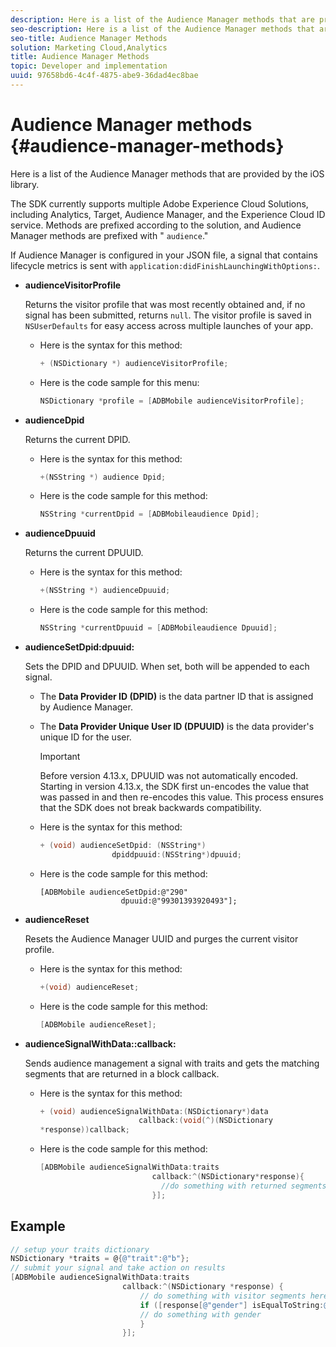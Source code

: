 ```yaml
---
description: Here is a list of the Audience Manager methods that are provided by the iOS library.
seo-description: Here is a list of the Audience Manager methods that are provided by the iOS library.
seo-title: Audience Manager Methods
solution: Marketing Cloud,Analytics
title: Audience Manager Methods
topic: Developer and implementation
uuid: 97658bd6-4c4f-4875-abe9-36dad4ec8bae
---
```


# Audience Manager methods {#audience-manager-methods}

Here is a list of the Audience Manager methods that are provided by the iOS library.

 The SDK currently supports multiple Adobe Experience Cloud Solutions, including Analytics, Target, Audience Manager, and the Experience Cloud ID service. Methods are prefixed according to the solution, and Audience Manager methods are prefixed with " `audience`."

If Audience Manager is configured in your JSON file, a signal that contains lifecycle metrics is sent with `application:didFinishLaunchingWithOptions:`. 

* **audienceVisitorProfile**

  Returns the visitor profile that was most recently obtained and, if no signal has been submitted, returns `null`. The visitor profile is saved in `NSUserDefaults` for easy access across multiple launches of your app.

  * Here is the syntax for this method:

    ```objective-c
    + (NSDictionary *) audienceVisitorProfile;
    ```

  * Here is the code sample for this menu:

    ```objective-c
    NSDictionary *profile = [ADBMobile audienceVisitorProfile]; 
    ```

* **audienceDpid**

  Returns the current DPID.

  * Here is the syntax for this method:

    ```objective-c
    +(NSString *) audience Dpid;
    ```

  * Here is the code sample for this method:

    ```objective-c
    NSString *currentDpid = [ADBMobileaudience Dpid]; 
    ``` 

* **audienceDpuuid**

  Returns the current DPUUID.

  * Here is the syntax for this method:

    ```objective-c
    +(NSString *) audienceDpuuid;
    ```

  * Here is the code sample for this method:

    ```objective-c
    NSString *currentDpuuid = [ADBMobileaudience Dpuuid]; 
    ```

* **audienceSetDpid:​dpuuid:**

  Sets the DPID and DPUUID. When set, both will be appended to each signal.
 
  * The **Data Provider ID (DPID)** is the data partner ID that is assigned by Audience Manager.  
  * The **Data Provider Unique User ID (DPUUID)** is the data provider's unique ID for the user. 

    >[!IMPORTANT]
    >
    >Before version 4.13.x, DPUUID was not automatically encoded. Starting in version 4.13.x, the SDK first un-encodes the value that was passed in and then re-encodes this value. This process ensures that the SDK does not break backwards compatibility. 

  * Here is the syntax for this method:

    ```objective-c
    + (void) audienceSetDpid: (NSString*)   
                    dpiddpuuid:(NSString*)dpuuid;
    ```

  * Here is the code sample for this method:

    ```objective-
    [ADBMobile audienceSetDpid:@"290"
                      dpuuid:@"99301393920493"];
    ```

* **audienceReset**

  Resets the Audience Manager UUID and purges the current visitor profile. 

  * Here is the syntax for this method:

    ```objective-c
    +(void) audienceReset;
    ```

  * Here is the code sample for this method:

    ```objective-c
    [ADBMobile audienceReset]; 
    ```

* **audienceSignalWithData::​callback:**

  Sends audience management a signal with traits and gets the matching segments that are returned in a block callback.

  * Here is the syntax for this method:

    ```objective-c
    + (void) audienceSignalWithData:(NSDictionary*)data
                          callback:(void(^)(NSDictionary
    *response))callback; 
    ```

  * Here is the code sample for this method:

    ```objective-c
    [ADBMobile audienceSignalWithData:traits
                             callback:^(NSDictionary*response){
                               //do something with returned segments
                             }];
    ```

## Example

```objective-c
// setup your traits dictionary 
NSDictionary *traits = @{@"trait":@"b"}; 
// submit your signal and take action on results 
[ADBMobile audienceSignalWithData:traits  
                         callback:^(NSDictionary *response) { 
                             // do something with visitor segments here 
                             if ([response[@"gender"] isEqualToString:@"male"]) { 
                             // do something with gender  
                             } 
                         }];
```
